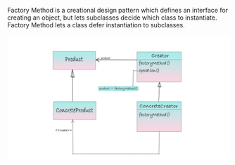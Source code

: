 Factory Method is a creational design pattern which defines an interface for creating an object, but lets subclasses decide which class to instantiate. Factory Method lets a class defer instantiation to subclasses.

![alt text](https://github.com/xxxwarrior/Basic-Design-Patterns-Python/blob/main/Factory-Method/diagram.jpg?raw=true)
